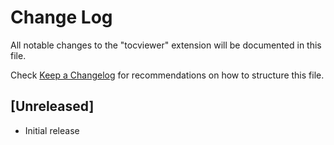 # Change Log
All notable changes to the "tocviewer" extension will be documented in this file.

Check [Keep a Changelog](http://keepachangelog.com/) for recommendations on how to structure this file.

## [Unreleased]
- Initial release